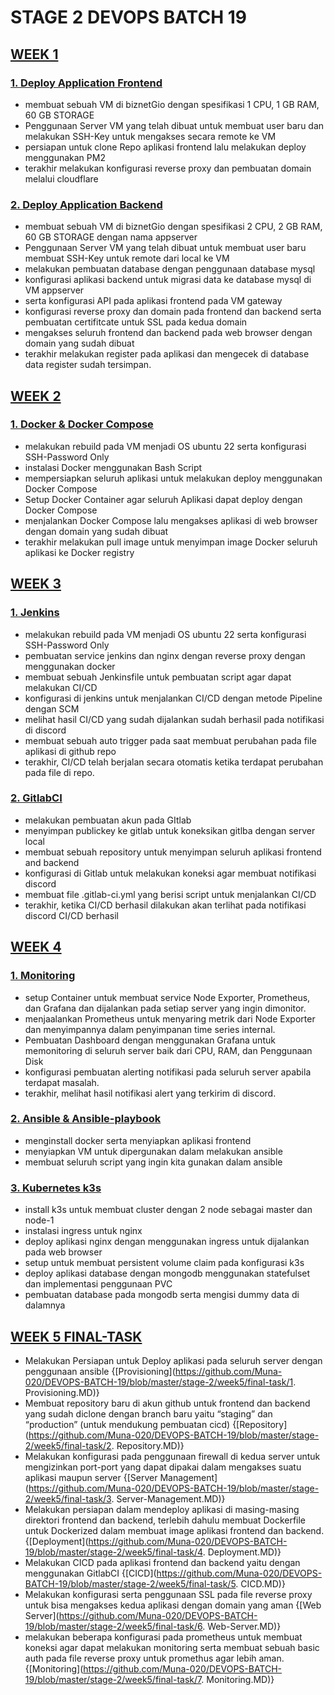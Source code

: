 # STAGE 2 DEVOPS BATCH 19
## [WEEK 1](https://github.com/Muna-020/DEVOPS-BATCH-19/tree/master/stage-2/week1)
### [1. Deploy Application Frontend](https://github.com/Muna-020/DEVOPS-BATCH-19/blob/master/stage-2/week1/day1/Task1.MD)
+ membuat sebuah VM di biznetGio dengan spesifikasi 1 CPU, 1 GB RAM, 60 GB STORAGE
+ Penggunaan Server VM yang telah dibuat untuk membuat user baru dan melakukan SSH-Key untuk mengakses secara remote ke VM
+ persiapan untuk clone Repo aplikasi frontend lalu melakukan deploy menggunakan PM2 
+ terakhir melakukan konfigurasi reverse proxy dan pembuatan domain melalui cloudflare

### [2. Deploy Application Backend](https://github.com/Muna-020/DEVOPS-BATCH-19/blob/master/stage-2/week1/day2/Task2.MD)
- membuat sebuah VM di biznetGio dengan spesifikasi 2 CPU, 2 GB RAM, 60 GB STORAGE dengan nama appserver
- Penggunaan Server VM yang telah dibuat untuk membuat user baru membuat SSH-Key untuk remote dari local ke VM
- melakukan pembuatan database dengan penggunaan database mysql
- konfigurasi aplikasi backend untuk migrasi data ke database mysql di VM appserver
- serta konfigurasi API pada aplikasi frontend pada VM gateway
- konfigurasi reverse proxy dan domain pada frontend dan backend serta pembuatan certifitcate untuk SSL pada kedua domain
- mengakses seluruh frontend dan backend pada web browser dengan domain yang sudah dibuat 
- terakhir melakukan register pada aplikasi dan mengecek di database data register sudah tersimpan. 

## [WEEK 2](https://github.com/Muna-020/DEVOPS-BATCH-19/tree/master/stage-2/week2/day3)
### [1. Docker & Docker Compose](https://github.com/Muna-020/DEVOPS-BATCH-19/blob/master/stage-2/week2/day3/Task3.MD)
- melakukan rebuild pada VM menjadi OS ubuntu 22 serta konfigurasi SSH-Password Only
- instalasi Docker menggunakan Bash Script 
- mempersiapkan seluruh aplikasi untuk melakukan deploy menggunakan Docker Compose
- Setup Docker Container agar seluruh Aplikasi dapat deploy dengan Docker Compose  
- menjalankan Docker Compose lalu mengakses aplikasi di web browser dengan domain yang sudah dibuat
- terakhir melakukan pull image untuk menyimpan image Docker seluruh aplikasi ke Docker registry

## [WEEK 3](https://github.com/Muna-020/DEVOPS-BATCH-19/tree/master/stage-2/week3)
### [1. Jenkins](https://github.com/Muna-020/DEVOPS-BATCH-19/blob/master/stage-2/week3/day4/Task4.MD)
- melakukan rebuild pada VM menjadi OS ubuntu 22 serta konfigurasi SSH-Password Only
- pembuatan service jenkins dan nginx dengan reverse proxy dengan menggunakan docker
- membuat sebuah Jenkinsfile untuk pembuatan script agar dapat melakukan CI/CD 
- konfigurasi di jenkins untuk menjalankan CI/CD dengan metode Pipeline dengan SCM
- melihat hasil CI/CD yang sudah dijalankan sudah berhasil pada notifikasi di discord
- membuat sebuah auto trigger pada saat membuat perubahan pada file aplikasi di github repo
- terakhir, CI/CD telah berjalan secara otomatis ketika terdapat perubahan pada file di repo.

### [2. GitlabCI](https://github.com/Muna-020/DEVOPS-BATCH-19/blob/master/stage-2/week3/day5/Task5.MD)
- melakukan pembuatan akun pada GItlab
- menyimpan publickey ke gitlab untuk koneksikan gitlba dengan server local
- membuat sebuah repository untuk menyimpan seluruh aplikasi frontend and backend
- konfigurasi di Gitlab untuk melakukan koneksi agar membuat notifikasi discord 
- membuat file .gitlab-ci.yml yang berisi script untuk menjalankan CI/CD 
- terakhir, ketika CI/CD berhasil dilakukan akan terlihat pada notifikasi discord CI/CD berhasil

## [WEEK 4](https://github.com/Muna-020/DEVOPS-BATCH-19/tree/master/stage-2/week4)
### [1. Monitoring](https://github.com/Muna-020/DEVOPS-BATCH-19/blob/master/stage-2/week4/day6/Task6.MD)
- setup Container untuk membuat service Node Exporter, Prometheus, dan Grafana dan dijalankan pada setiap server yang ingin dimonitor.
- menjaalankan Prometheus untuk menyaring metrik dari Node Exporter dan menyimpannya dalam penyimpanan time series internal.
- Pembuatan Dashboard dengan menggunakan Grafana untuk memonitoring di seluruh server baik dari CPU, RAM, dan Penggunaan Disk
- konfigurasi pembuatan alerting notifikasi pada seluruh server apabila terdapat masalah.
- terakhir, melihat hasil notifikasi alert yang terkirim di discord.

### [2. Ansible & Ansible-playbook](https://github.com/Muna-020/DEVOPS-BATCH-19/blob/master/stage-2/week4/day7/Task7.MD)
- menginstall docker serta menyiapkan aplikasi frontend
- menyiapkan VM untuk dipergunakan dalam melakukan ansible
- membuat seluruh script yang ingin kita gunakan dalam ansible

### [3. Kubernetes k3s](https://github.com/Muna-020/DEVOPS-BATCH-19/blob/master/stage-2/week4/day8/Task8.MD)
- install k3s untuk membuat cluster dengan 2 node sebagai master dan node-1
- instalasi ingress untuk nginx 
- deploy aplikasi nginx dengan menggunakan ingress untuk dijalankan pada web browser
- setup untuk membuat persistent volume claim pada konfigurasi k3s
- deploy aplikasi database dengan mongodb menggunakan statefulset dan implementasi penggunaan PVC
- pembuatan database pada mongodb serta mengisi dummy data di dalamnya 

## [WEEK 5 FINAL-TASK](https://github.com/Muna-020/DEVOPS-BATCH-19/tree/master/stage-2/week5/final-task)
- Melakukan Persiapan untuk Deploy aplikasi pada seluruh server dengan penggunaan ansible {[Provisioning](https://github.com/Muna-020/DEVOPS-BATCH-19/blob/master/stage-2/week5/final-task/1. Provisioning.MD)}
- Membuat repository baru di akun github untuk frontend dan backend yang sudah diclone dengan branch baru yaitu “staging” dan “production” (untuk mendukung pembuatan cicd) {[Repository](https://github.com/Muna-020/DEVOPS-BATCH-19/blob/master/stage-2/week5/final-task/2. Repository.MD)}
- Melakukan konfigurasi pada penggunaan firewall di kedua server untuk mengizinkan port-port yang dapat dipakai dalam mengakses suatu aplikasi maupun server {[Server Management](https://github.com/Muna-020/DEVOPS-BATCH-19/blob/master/stage-2/week5/final-task/3. Server-Management.MD)}
- Melakukan persiapan dalam mendeploy aplikasi di masing-masing direktori frontend dan backend, terlebih dahulu membuat Dockerfile untuk Dockerized dalam membuat image aplikasi frontend dan backend. {[Deployment](https://github.com/Muna-020/DEVOPS-BATCH-19/blob/master/stage-2/week5/final-task/4. Deployment.MD)}
- Melakukan CICD pada aplikasi frontend dan backend yaitu dengan menggunakan GitlabCI {[CICD](https://github.com/Muna-020/DEVOPS-BATCH-19/blob/master/stage-2/week5/final-task/5. CICD.MD)}
- Melakukan konfigurasi serta penggunaan SSL pada file reverse proxy untuk bisa mengakses kedua aplikasi dengan domain yang aman {[Web Server](https://github.com/Muna-020/DEVOPS-BATCH-19/blob/master/stage-2/week5/final-task/6. Web-Server.MD)}
- melakukan beberapa konfigurasi pada prometheus untuk membuat koneksi agar dapat melakukan monitoring serta membuat sebuah basic auth pada file reverse proxy untuk promethus agar lebih aman. {[Monitoring](https://github.com/Muna-020/DEVOPS-BATCH-19/blob/master/stage-2/week5/final-task/7. Monitoring.MD)}
